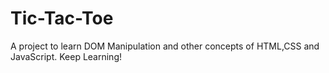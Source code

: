 # Tic-Tac-Toe
A project to learn DOM Manipulation and other concepts of HTML,CSS and JavaScript. Keep Learning!
